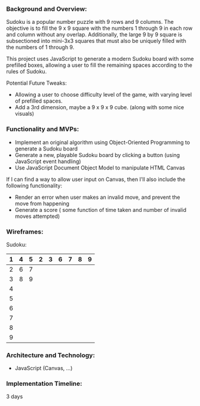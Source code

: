 ### Background and Overview:

Sudoku is a popular number puzzle with 9 rows and 9 columns. The objective is to fill the 9 x 9 square with the numbers 1 through 9 in each row and column without any overlap. Additionally, the large 9 by 9 square is subsectioned into mini-3x3 squares that must also be uniquely filled with the numbers of 1 through 9. 

This project uses JavaScript to generate a modern Sudoku board with some prefilled boxes, allowing a user to fill the remaining spaces according to the rules of Sudoku.  

Potential Future Tweaks: 
- Allowing a user to choose difficulty level of the game, with varying level of prefilled spaces. 
- Add a 3rd dimension, maybe a 9 x 9 x 9 cube. (along with some nice visuals)

### Functionality and MVPs:

- Implement an original algorithm using Object-Oriented Programming to generate a Sudoku board
- Generate a new, playable Sudoku board by clicking a button (using JavaScript event handling) 
- Use JavaScript Document Object Model to manipulate HTML Canvas 



If I can find a way to allow user input on Canvas, then I'll also include the following functionality: 
- Render an error when user makes an invalid move, and prevent the move from happening 
- Generate a score ( some function of time taken and number of invalid moves attempted)


### Wireframes:

Sudoku: 

|  1  |  4  |  5  |  2  |  3  |  6  |  7  |  8  |  9  |
|---|---|---|---|---|---|---|---|---|
|  2  |  6  |  7  |    |    |    |    |    |    |
|  3  |  8  |  9  |    |    |    |    |    |    |
|  4  |    |    |    |    |    |    |    |    |
|  5  |    |    |    |    |    |    |    |    |
|  6  |    |    |    |    |    |    |    |    |
|  7  |    |    |    |    |    |    |    |    |
|  8  |    |    |    |    |    |    |    |    |
|  9  |    |    |    |    |    |    |    |    |




### Architecture and Technology: 

- JavaScript (Canvas, ...)

### Implementation Timeline: 

3 days 

<!-- Bonus Features -->
